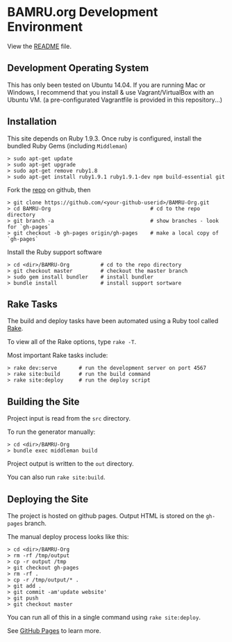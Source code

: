 # BAMRU.org Development Environment

View the [README](../README.md) file.

## Development Operating System

This has only been tested on Ubuntu 14.04.  If you are running Mac or Windows,
I recommend that you install & use Vagrant/VirtualBox with an Ubuntu VM. (a
pre-configurated Vagrantfile is provided in this repository...)

## Installation

This site depends on Ruby 1.9.3.  Once ruby is configured, install the bundled
Ruby Gems (including `Middleman`)

    > sudo apt-get update
    > sudo apt-get upgrade
    > sudo apt-get remove ruby1.8
    > sudo apt-get install ruby1.9.1 ruby1.9.1-dev npm build-essential git

Fork the [repo](https://github.com/andyl/BAMRU-Org) on github, then

    > git clone https://github.com/<your-github-userid>/BAMRU-Org.git   
    > cd BAMRU-Org                                # cd to the repo directory
    > git branch -a                               # show branches - look for `gh-pages`
    > git checkout -b gh-pages origin/gh-pages    # make a local copy of `gh-pages`

Install the Ruby support software

    > cd <dir>/BAMRU-Org          # cd to the repo directory 
    > git checkout master         # checkout the master branch
    > sudo gem install bundler    # install bundler 
    > bundle install              # install support sortware

## Rake Tasks

The build and deploy tasks have been automated using a Ruby tool called
[Rake](http://en.wikipedia.org/wiki/Rake_%28software%29).

To view all of the Rake options, type `rake -T`.

Most important Rake tasks include:

    > rake dev:serve       # run the development server on port 4567
    > rake site:build      # run the build command
    > rake site:deploy     # run the deploy script

## Building the Site

Project input is read from the `src` directory.

To run the generator manually:

    > cd <dir>/BAMRU-Org
    > bundle exec middleman build

Project output is written to the `out` directory.

You can also run `rake site:build`.

## Deploying the Site

The project is hosted on github pages.  Output HTML is stored on the
`gh-pages` branch.

The manual deploy process looks like this:

    > cd <dir>/BAMRU-Org
    > rm -rf /tmp/output
    > cp -r output /tmp
    > git checkout gh-pages
    > rm -rf .
    > cp -r /tmp/output/* .
    > git add .
    > git commit -am'update website'
    > git push
    > git checkout master

You can run all of this in a single command using `rake site:deploy`.

See [GitHub Pages](http://pages.github.com) to learn more.

